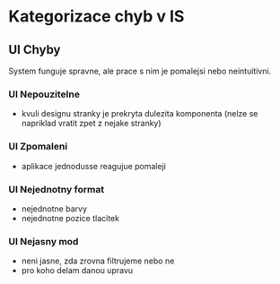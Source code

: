 # Kategorizace chyb v IS

## UI Chyby

System funguje spravne, ale prace s nim je pomalejsi nebo neintuitivni.

### UI Nepouzitelne

- kvuli designu stranky je prekryta dulezita komponenta (nelze se napriklad vratit zpet z nejake stranky)

### UI Zpomaleni

- aplikace jednodusse reagujue pomaleji

### UI Nejednotny format

- nejednotne barvy
- nejednotne pozice tlacitek

### UI Nejasny mod

- neni jasne, zda zrovna filtrujeme nebo ne
- pro koho delam danou upravu 
